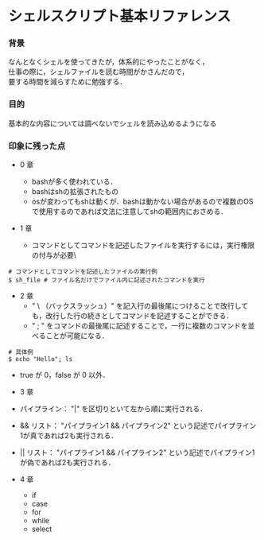 # シェルスクリプト基本リファレンス

### 背景
なんとなくシェルを使ってきたが，体系的にやったことがなく，\
仕事の際に，シェルファイルを読む時間がかさんだので，\
要する時間を減らすために勉強する．

### 目的
基本的な内容については調べないでシェルを読み込めるようになる

### 印象に残った点
- 0 章
  - bashが多く使われている．
  - bashはshの拡張されたもの
  - osが変わってもshは動くが．bashは動かない場合があるので複数のOSで使用するのであれば文法に注意してshの範囲内におさめる．

- 1 章
  - コマンドとしてコマンドを記述したファイルを実行するには，実行権限の付与が必要\
```
# コマンドとしてコマンドを記述したファイルの実行例
$ sh_file # ファイル名だけでファイル内に記述されたコマンドを実行
```

- 2 章
  - " \\ （バックスラッシュ）" を記入行の最後尾につけることで改行しても，改行した行の続きとしてコマンドを記述することができる．
  - " ; " をコマンドの最後尾に記述することで，一行に複数のコマンドを並べることが可能になる．
```
# 具体例
$ echo "Hello"; ls
```
  - true が 0，false が 0 以外．


- 3 章
 - パイプライン： "|" を区切りといて左から順に実行される．
 - && リスト： "パイプライン1 && パイプライン2" という記述でパイプライン1が真であれば2も実行される．
 - || リスト： "パイプライン1 && パイプライン2" という記述でパイプライン1が偽であれば2も実行される．


- 4 章
  - if
  - case
  - for
  - while
  - select

